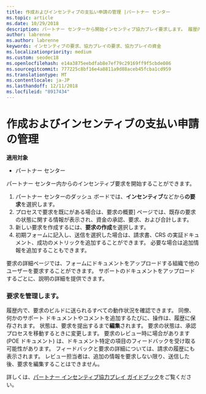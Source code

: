 ```yaml
---
title: 作成およびインセンティブの支払い申請の管理 |パートナー センター
ms.topic: article
ms.date: 10/29/2018
description: パートナー センターから開始インセンティブ協力プレイ要求します。 履歴内で、要求のビルドに送られるすべての動作状況を確認できます。
author: labrenne
ms.author: labrenne
keywords: インセンティブの要求、協力プレイの要求、協力プレイの資金
ms.localizationpriority: medium
ms.custom: seodec18
ms.openlocfilehash: e14a3875eebdfab8e7ef79c29169ff9f5cbde086
ms.sourcegitcommit: 777225c8bf16e4a8811a9d88aceb45fcba1cd959
ms.translationtype: MT
ms.contentlocale: ja-JP
ms.lasthandoff: 12/11/2018
ms.locfileid: "8917434"
---
```

# <a name="create-and-manage-an-incentives-claim"></a>作成およびインセンティブの支払い申請の管理

**適用対象**
- パートナー センター

パートナー センター内からのインセンティブ要求を開始することができます。 

1. パートナー センターのダッシュ ボードでは、**インセンティブ**などから**の要求**を選択します。
2.  プロセスで要求を既にがある場合は、要求の概要] ページでは、既存の要求の状態に関する情報が表示され、資金の承認、要求、および合計します。
3.  新しい要求を作成するには、**要求の作成**を選択します。
4.  初期フォームに記入し、送信を選択した場合は、請求書、CRS の実証ドキュメント、成功のメトリックを追加することができます。 必要な場合は追加情報を追加することもできます。

要求の詳細ページでは、フォームにドキュメントをアップロードする組織で他のユーザーを要求することができます。 サポートのドキュメントをアップロードするごとに、説明の詳細を提供できます。 

### <a name="manage-your-claims"></a>要求を管理します。

履歴内で、要求のビルドに送られるすべての動作状況を確認できます。 同僚、何かのサポート ドキュメントやコメントを追加するたびに、操作は、履歴に保存されます。 状態は、要求を提出するまで**編集**されます。 要求の状態は、承認プロセスを移動するときに変更します。 要求のレビュー時に場合があります (POE ドキュメント) は、ドキュメント特定の項目のフィードバックを受け取る可能性があります。 フィードバックと要求の詳細については、請求の履歴にも表示されます。 レビュー担当者は、追加の情報を要求しない限り、送信した後、要求を編集することはできません。

詳しくは、[パートナー インセンティブ協力プレイ ガイドブック](https://assets.microsoft.com/coop-guidebook.pdf)をご覧ください。
